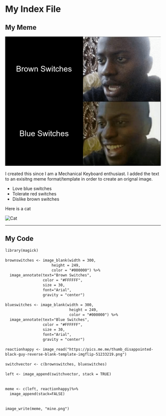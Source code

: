# My Index File

## My Meme

![Meme](mine.png)

I created this since I am a Mechanical Keyboard enthusiast. I added the text to an exisitng meme format/template in order to create an orignal image.

* Love blue switches
* Tolerate red switches
* Dislike brown switches

Here is a cat

![Cat](https://www.idlememe.com/wp-content/uploads/2021/08/crying-cat-meme-idlememe-3.jpg)

***

## My Code


```
library(magick)

brownswitches <- image_blank(width = 300,
                     height = 249,
                     color = "#000000") %>%
  image_annotate(text="Brown Switches", 
                 color = "#FFFFFF",
                 size = 30,
                 font="Arial",
                 gravity = "center")

blueswitches <- image_blank(width = 300,
                             height = 249,
                             color = "#000000") %>%
  image_annotate(text="Blue Switches", 
                 color = "#FFFFFF",
                 size = 30,
                 font="Arial",
                 gravity = "center")

reactionhappy <- image_read("https://pics.me.me/thumb_disappointed-black-guy-reverse-blank-template-imgflip-51233219.png")

switchvector <- c(brownswitches, blueswitches)

left <- image_append(switchvector, stack = TRUE)


meme <- c(left, reactionhappy)%>%
  image_append(stack=FALSE)


image_write(meme, "mine.png")
```
